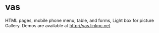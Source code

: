 # vas
HTML pages, mobile phone menu, table, and forms, Light box for picture Gallery.  Demos are available at http://vas.linkpc.net
